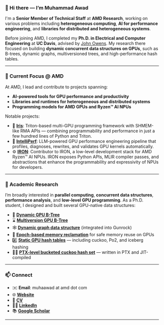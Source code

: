 ### 👋 Hi there — I’m Muhammad Awad

I'm a **Senior Member of Technical Staff** at **AMD Research**, working on various problems including **heterogeneous computing**, **AI for performance engineering**, and **libraries for distributed and heterogeneous systems**.

Before joining AMD, I completed my **Ph.D. in Electrical and Computer Engineering** at **UC Davis**, advised by [John Owens](https://www.ece.ucdavis.edu/~jowens/). My research there focused on building **dynamic concurrent data structures on GPUs**, such as B-trees, dynamic graphs, multiversioned trees, and high-performance hash tables.

---

### 💼 Current Focus @ AMD

At AMD, I lead and contribute to projects spanning:

- **AI-powered tools for GPU performance and productivity**
- **Libraries and runtimes for heterogeneous and distributed systems**
- **Programming models for AMD GPUs and Ryzen™ AI NPUs**

Notable projects:

- 🔁 [**Iris**](https://github.com/ROCm/iris): Triton-based multi-GPU programming framework with SHMEM-like RMA APIs — combining programmability and performance in just a few hundred lines of Python and Triton.
- 🧠 [**IntelliPerf**](https://github.com/AMDResearch/intelliperf): LLM-powered GPU performance engineering pipeline that profiles, diagnoses, rewrites, and validates GPU kernels automatically.
- ⚙️ [**IRON**](https://github.com/Xilinx/mlir-aie): Contributor to IRON, a low-level development stack for AMD Ryzen™ AI NPUs. IRON exposes Python APIs, MLIR compiler passes, and abstractions that enhance the programmability and expressivity of NPUs for developers.

---

### 🔬 Academic Research

I’m broadly interested in **parallel computing**, **concurrent data structures**, **performance analysis**, and **low-level GPU programming**. As a Ph.D. student, I designed and built several GPU-native data structures:

- 🌳 [**Dynamic GPU B-Tree**](https://github.com/owensgroup/GpuBTree)
- ⌛ [**Multiversion GPU B-Tree**](https://github.com/owensgroup/MVGpuBTree)
- 🕸 [**Dynamic graph data structure**](https://github.com/gunrock/gunrock/tree/dynamic-graph) (integrated into Gunrock)
- 🧹 [**Epoch-based memory reclamation**](https://github.com/owensgroup/MVGpuBTree) for safe memory reuse on GPUs
- #️⃣ [**Static GPU hash tables**](https://github.com/owensgroup/BGHT) — including cuckoo, Po2, and iceberg hashing
- 👨‍💻 [**PTX-level bucketed cuckoo hash set**](https://github.com/maawad/PTX_BCHT) — written in PTX and JIT-compiled

---

### 📫 Connect

- ✉️ **Email**: muhaawad at amd dot com  
- 🌐 [**Website**](https://maawad.github.io/)  
- 📄 [**CV**](https://maawad.github.io/resume/cv.pdf)  
- 🧑‍💼 [**LinkedIn**](https://www.linkedin.com/in/maawad)  
- 📚 [**Google Scholar**](https://scholar.google.com/citations?user=9e0mCHIAAAAJ&hl=en)  

---
